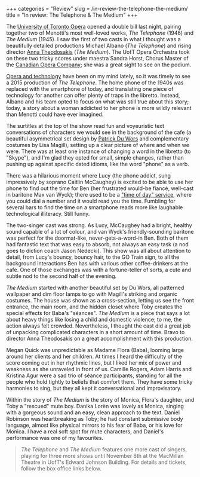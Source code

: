 +++
categories = "Review"
slug = /in-review-the-telephone-the-medium/
title = "In review: The Telephone &amp; The Medium"
+++

The [University of Toronto Opera](http://uoftopera.ca/) opened a double bill last night, pairing together two of Menotti's  most well-loved works, *The Telephone* (1946) and *The Medium* (1945). I saw the first of two casts in what I thought was a beautifully detailed productions Michael Albano (*The Telephone*) and rising director [Anna Theodosakis](http://www.news.utoronto.ca/anna-theodosakis-first-student-direct-major-u-t-opera-production) (*The Medium*). The UofT Opera Orchestra took on these two tricky scores under maestra Sandra Horst, Chorus Master of the [Canadian Opera Company](/scene/companies/canadian-opera-company/); she was a great sight to see on the podium.

[Opera and technology](/is-technology-making-it-harder-to-tell-stories/) have been on my mind lately, so it was timely to see a 2015 production of *The Telephone*. The home phone of the 1940s was replaced with the smartphone of today, and translating one piece of technology for another can offer plenty of traps in the libretto. Instead, Albano and his team opted to focus on what was still true about this story; today, a story about a woman addicted to her phone is more wildly relevant than Menotti could have ever imagined.

The surtitles at the top of the show read fun and voyeuristic text conversations of characters we would see in the background of the cafe (a beautiful asymmetrical set design by [Patrick Du Wors](/scene/people/patrick-duwors/) and complementary costumes by Lisa Magill), setting up a clear picture of where and when we were. There was at least one instance of changing a word in the libretto (to "Skype"), and I'm glad they opted for small, simple changes, rather than pushing up against specific dated idioms, like the word "phone" as a verb. 

There was a hilarious moment where Lucy (the phone addict, sung impressively by soprano Caitlin McCaughey) is excited to be able to use her phone to find out the time for Ben (her frustrated would-be fiancé, well-cast in baritone Max van Wyck); there used to be a ["time of day" service](https://en.wikipedia.org/wiki/Speaking_clock#United_States), where you could dial a number and it would read you the time. Fumbling for several bars to find the time on a smartphone reads more like laughable technological illiteracy. Still funny.

The two-singer cast was strong. As Lucy, McCaughey had a bright, healthy sound capable of a lot of colour, and van Wyck's friendly-sounding baritone was perfect for the doormat-like, never-gets-a-word-in Ben. Both of them had fantastic text that was easy to absorb, not always an easy task (a nod goes to diction coach Jason Nedecki). This show was all about attention to detail, from Lucy's bouncy, bouncy hair, to the GO Train sign, to all the background interactions Ben has with various other coffee-drinkers at the cafe. One of those exchanges was with a fortune-teller of sorts, a cute and subtle nod to the second half of the evening.

*The Medium* started with another beautiful set by Du Wors, all patterned wallpaper and dim floor lamps to go with Magill's striking and organic costumes. The house was shown as a cross-section, letting us see the front entrance, the main room, and the hidden closet where Toby creates the special effects for Baba's "séances". *The Medium* is a piece that says a lot about heavy things like losing a child and domestic violence; to me, the action always felt crowded. Nevertheless, I thought the cast did a great job of unpacking complicated characters in a short amount of time. Bravo to director Anna Theodosakis on a great accomplishment with this production.

Megan Quick was unpredictable as Madame Flora (Baba), looming large around her clients and her children. At times I heard the difficulty of the score coming out in her rhythmic lines, but I liked her mix of power and weakness as she unraveled in front of us. Camille Rogers, Adam Harris and Kristina Agur were a sad trio of séance participants, standing for all the people who hold tightly to beliefs that comfort them. They have some tricky harmonies to sing, but they all kept it conversational and improvisatory.

Within the story of *The Medium* is the story of Monica, Flora's daughter, and Toby a "rescued" mute boy. Danika Lorèn was lovely as Monica, singing with a gorgeous sound and an easy, clean approach to the text. Daniel Robinson was heartbreaking as Toby; he had constant submissive body language, almost like physical mirrors to his fear of Baba, or his love for Monica. I have a real soft spot for mute characters, and Daniel's performance was one of my favourites.

>*The Telephone* and *The Medium* features one more cast of singers, playing for three more shows until November 8th at the MacMillan Theatre in UofT's Edward Johnson Building. For details and tickets, follow the box office links below.
